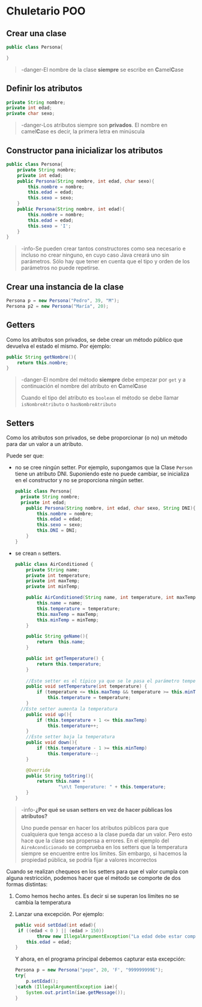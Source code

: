 # Chuletario POO

## Crear una clase

```java
public class Persona{

}
```

> -danger-El nombre de la clase **siempre** se escribe en **C**amel**C**ase

## Definir los atributos

```java
private String nombre;
private int edad;
private char sexo;
```

> -danger-Los atributos siempre son **privados**. El nombre en camel**C**ase es decir, la primera letra en minúscula

## Constructor pana inicializar los atributos

```java
public class Persona{
	private String nombre;
	private int edad;
    public Persona(String nombre, int edad, char sexo){
        this.nombre = nombre;
        this.edad = edad;
        this.sexo = sexo;
    }
    public Persona(String nombre, int edad){
        this.nombre = nombre;
        this.edad = edad;
        this.sexo = 'I';
    }
}
```

> -info-Se pueden crear tantos constructores como sea necesario e incluso no crear ninguno, en cuyo caso Java creará uno sin parámetros. Sólo hay que tener en cuenta que el tipo y orden de los parámetros no puede repetirse.

## Crear una instancia de la clase

```java
Persona p = new Persona("Pedro", 39, "M");
Persona p2 = new Persona("María", 20);
```

## Getters

Como los atributos son privados, se debe crear un método público que devuelva el estado el mismo. Por ejemplo:

```java
public String getNombre(){
	return this.nombre;
}
```

> -danger-El nombre del método **siempre** debe empezar por `get` y a continuación el nombre del atributo en **C**amel**C**ase
>
> Cuando el tipo del atributo es `boolean` el método se debe llamar `isNombreAtributo` o `hasNombreAtributo`

## Setters

Como los atributos son privados, se debe proporcionar (o no) un método para dar un valor a un atributo.

Puede ser que:

* no se cree ningún setter. Por ejemplo, supongamos que la Clase `Person` tiene un atributo DNI. Suponiendo este no puede cambiar, se inicializa en el constructor y no se proporciona ningún setter.

  ```java
  public class Persona{
  	private String nombre;
  	private int edad;
      public Persona(String nombre, int edad, char sexo, String DNI){
          this.nombre = nombre;
          this.edad = edad;
          this.sexo = sexo;
          this.DNI = DNI;
      }
  }
  ```

* se crean `n` setters. 

  ```java
  public class AirConditioned {
      private String name;
      private int temperature;
      private int maxTemp;
      private int minTemp;
  
      public AirConditioned(String name, int temperature, int maxTemp, int minTemp) {
          this.name = name;
          this.temperature = temperature;
          this.maxTemp = maxTemp;
          this.minTemp = minTemp;
      }
  
      public String geName(){
          return  this.name;
      }
  
      public int getTemperature() {
          return this.temperature;
      }
  	
      //Este setter es el típico ya que se le pasa el parámetro temperature
      public void setTemperature(int temperature) {
          if (temperature <= this.maxTemp && temperature >= this.minTemp)
              this.temperature = temperature;
      }
  	//Este setter aumenta la temperatura
      public void up(){
          if (this.temperature + 1 <= this.maxTemp)
              this.temperature++;
      }
      //Este setter baja la temperatura
      public void down(){
          if (this.temperature - 1 >= this.minTemp)
              this.temperature--;
      }
  
      @Override
      public String toString(){
          return this.name +
                  "\n\t Temperature: " + this.temperature;
      }
  }
  ```

  

> -info-**¿Por qué se usan setters en vez de hacer públicas los atributos?**
>
> Uno puede pensar en hacer los atributos públicos para que cualquiera que tenga acceso a la clase pueda dar un valor. Pero esto hace que la clase sea propensa a errores. En el ejemplo del `AireAcondicionado` se comprueba en los setters que la temperatura siempre se encuentre entre los límites. Sin embargo, si hacemos la propiedad pública, se podría fijar a valores incorrectos

Cuando se realizan chequeos en los setters para que el valor cumpla con alguna restricción, podemos hacer que el método se comporte de dos formas distintas:

1. Como hemos hecho antes. Es decir si se superan los límites no se cambia la temperatura

2. Lanzar una excepción. Por ejemplo:

   ```java
   public void setEdad(int edad){
   	if ((edad < 0 ) || (edad > 150))
           throw new IllegalArgumentException("La edad debe estar comprendida entre 0 y 150");
       this.edad = edad;
   }
   ```

   Y ahora, en el programa principal debemos capturar esta excepción:

   ```java
   Persona p = new Persona("pepe", 20, 'F', "999999999E");
   try{
       p.setEdad();
   }catch (IllegalArgumentException iae){
       System.out.println(iae.getMessage());
   }
   ```

   